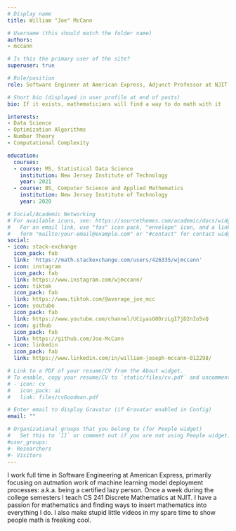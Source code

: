 ```yaml
---
# Display name
title: William "Joe" McCann

# Username (this should match the folder name)
authors:
- mccann

# Is this the primary user of the site?
superuser: true

# Role/position
role: Software Engineer at American Express, Adjunct Professor at NJIT

# Short bio (displayed in user profile at end of posts)
bio: If it exists, mathematicians will find a way to do math with it

interests:
- Data Science
- Optimization Algorithms
- Number Theory
- Computational Complexity

education:
  courses:
  - course: MS, Statistical Data Science
    institution: New Jersey Institute of Technology
    year: 2021
  - course: BS, Computer Science and Applied Mathematics
    institution: New Jersey Institute of Technology
    year: 2020

# Social/Academic Networking
# For available icons, see: https://sourcethemes.com/academic/docs/widgets/#icons
#   For an email link, use "fas" icon pack, "envelope" icon, and a link in the
#   form "mailto:your-email@example.com" or "#contact" for contact widget.
social:
- icon: stack-exchange
  icon_pack: fab
  link: 'https://math.stackexchange.com/users/426335/wjmccann'
- icon: instagram
  icon_pack: fab
  link: https://www.instagram.com/wjmccann/
- icon: tiktok
  icon_pack: fab
  link: https://www.tiktok.com/@average_joe_mcc
- icon: youtube
  icon_pack: fab
  link: https://www.youtube.com/channel/UCiyasG0DrzLgI7jD2nIo5vQ
- icon: github
  icon_pack: fab
  link: https://github.com/Joe-McCann
- icon: linkedin
  icon_pack: fab
  link: https://www.linkedin.com/in/william-joseph-mccann-012298/

# Link to a PDF of your resume/CV from the About widget.
# To enable, copy your resume/CV to `static/files/cv.pdf` and uncomment the lines below.
# - icon: cv
#   icon_pack: ai
#   link: files/cvGoodman.pdf

# Enter email to display Gravatar (if Gravatar enabled in Config)
email: ""

# Organizational groups that you belong to (for People widget)
#   Set this to `[]` or comment out if you are not using People widget.
#user_groups:
#- Researchers
#- Visitors
---
```


I work full time in Software Engineering at American Express, primarily focusing on autmation work of machine learning model
deployment processes: a.k.a. being a certified lazy person. Once a week during the college semesters I teach CS 241 Discrete Mathematics
at NJIT. I have a passion for mathematics and finding ways to insert mathematics into everything I do. I also make stupid little videos
in my spare time to show people math is freaking cool.
